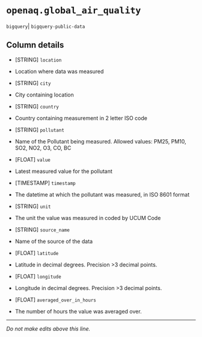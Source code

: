 # `openaq.global_air_quality`
`bigquery`| `bigquery-public-data`

## Column details
* [STRING]    `location`
 - Location where data was measured
* [STRING]    `city`
 - City containing location
* [STRING]    `country`
 - Country containing measurement in 2 letter ISO code
* [STRING]    `pollutant`
 - Name of the Pollutant being measured. Allowed values: PM25, PM10, SO2, NO2, O3, CO, BC
* [FLOAT]     `value`
 - Latest measured value for the pollutant
* [TIMESTAMP] `timestamp`
 - The datetime at which the pollutant was measured, in ISO 8601 format
* [STRING]    `unit`
 - The unit the value was measured in coded by UCUM Code
* [STRING]    `source_name`
 - Name of the source of the data
* [FLOAT]     `latitude`
 - Latitude in decimal degrees. Precision >3 decimal points.
* [FLOAT]     `longitude`
 - Longitude in decimal degrees. Precision >3 decimal points.
* [FLOAT]     `averaged_over_in_hours`
 - The number of hours the value was averaged over.

-------------------------------------------------------------------------------
*Do not make edits above this line.*
